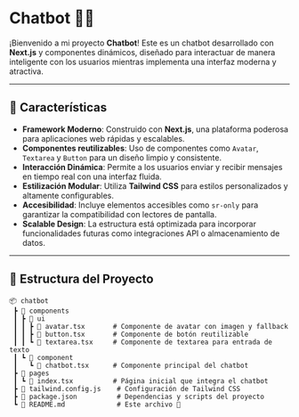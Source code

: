 # Chatbot 🧠💬

¡Bienvenido a mi proyecto **Chatbot**! Este es un chatbot desarrollado con **Next.js** y componentes dinámicos, diseñado para interactuar de manera inteligente con los usuarios mientras implementa una interfaz moderna y atractiva.

---

## 🚀 **Características**

- **Framework Moderno**: Construido con **Next.js**, una plataforma poderosa para aplicaciones web rápidas y escalables.
- **Componentes reutilizables**: Uso de componentes como `Avatar`, `Textarea` y `Button` para un diseño limpio y consistente.
- **Interacción Dinámica**: Permite a los usuarios enviar y recibir mensajes en tiempo real con una interfaz fluida.
- **Estilización Modular**: Utiliza **Tailwind CSS** para estilos personalizados y altamente configurables.
- **Accesibilidad**: Incluye elementos accesibles como `sr-only` para garantizar la compatibilidad con lectores de pantalla.
- **Scalable Design**: La estructura está optimizada para incorporar funcionalidades futuras como integraciones API o almacenamiento de datos.

---

## 📂 **Estructura del Proyecto**

```plaintext
📦 chatbot
 ┣ 📂 components
 ┃ ┣ 📂 ui
 ┃ ┃ ┣ 📜 avatar.tsx       # Componente de avatar con imagen y fallback
 ┃ ┃ ┣ 📜 button.tsx       # Componente de botón reutilizable
 ┃ ┃ ┗ 📜 textarea.tsx     # Componente de textarea para entrada de texto
 ┃ ┗ 📂 component
 ┃   ┗ 📜 chatbot.tsx      # Componente principal del chatbot
 ┣ 📂 pages
 ┃ ┗ 📜 index.tsx          # Página inicial que integra el chatbot
 ┣ 📜 tailwind.config.js    # Configuración de Tailwind CSS
 ┣ 📜 package.json          # Dependencias y scripts del proyecto
 ┗ 📜 README.md             # Este archivo 🎉

